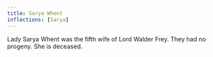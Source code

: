 ```yaml
---
title: Sarya Whent
inflections: [Sarya]
---
```


Lady Sarya Whent was the fifth wife of Lord Walder Frey. They had no progeny. She is deceased.


